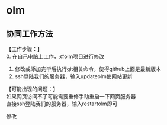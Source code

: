 olm
===
协同工作方法 
---
【工作步骤：】  
0. 在自己电脑上工作，对olm项目进行修改  
1. 修改或添加完毕后执行git相关命令，使得github上面是最新版本  
2. ssh登陆我们的服务器，输入updateolm使网站更新

【可能出现的问题：】  
如果网页访问不了可能需要重修手动重启一下网页服务器  
直接ssh登陆我们的服务器，输入restartolm即可  

修改